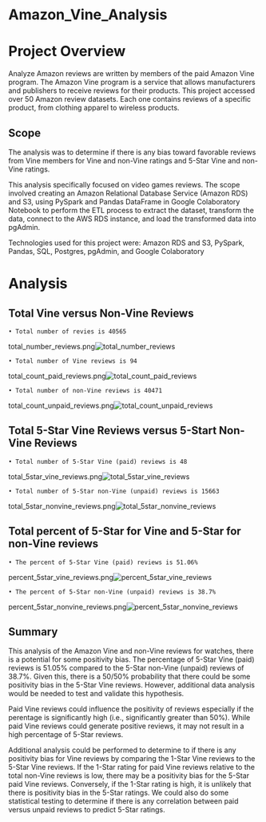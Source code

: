 # Amazon_Vine_Analysis

# Project Overview

Analyze Amazon reviews are written by members of the paid Amazon Vine program. The Amazon Vine program is a service that allows manufacturers and publishers to receive reviews for their products. This project accessed over 50 Amazon review datasets. Each one contains reviews of a specific product, from clothing apparel to wireless products. 

## Scope

The analysis was to determine if there is any bias toward favorable reviews from Vine members for Vine and non-Vine ratings and 5-Star Vine and non-Vine ratings.

This analysis specifically focused on video games reviews. The scope involved creating an Amazon Relational Database Service (Amazon RDS) and S3, using PySpark and Pandas DataFrame in Google Colaboratory Notebook to perform the ETL process to extract the dataset, transform the data, connect to the AWS RDS instance, and load the transformed data into pgAdmin. 

Technologies used for this project were:  Amazon RDS and S3, PySpark, Pandas, SQL, Postgres, pgAdmin, and Google Colaboratory

# Analysis

## Total Vine versus Non-Vine Reviews

    • Total number of revies is 40565

  total_number_reviews.png![total_number_reviews](https://user-images.githubusercontent.com/80140082/124389996-8472ed80-dc9e-11eb-9a98-d30e3ef194b2.png)

    • Total number of Vine reviews is 94
  
  total_count_paid_reviews.png![total_count_paid_reviews](https://user-images.githubusercontent.com/80140082/124390419-69a17880-dca0-11eb-9342-7d77c262bf4a.png)
  
    • Total number of non-Vine reviews is 40471

  total_count_unpaid_reviews.png![total_count_unpaid_reviews](https://user-images.githubusercontent.com/80140082/124390958-f77e6300-dca2-11eb-8ba7-3235a5ac8562.png)


## Total 5-Star Vine Reviews versus 5-Start Non-Vine Reviews 
  
    • Total number of 5-Star Vine (paid) reviews is 48
   
   total_5star_vine_reviews.png![total_5star_vine_reviews](https://user-images.githubusercontent.com/80140082/124390864-5f807980-dca2-11eb-8701-8e36e77e5eb2.png)

    • Total number of 5-Star non-Vine (unpaid) reviews is 15663
  
  total_5star_nonvine_reviews.png![total_5star_nonvine_reviews](https://user-images.githubusercontent.com/80140082/124390935-c56d0100-dca2-11eb-853d-a1b90d65cb7e.png)
  

## Total percent of 5-Star for Vine and 5-Star for non-Vine reviews

    • The percent of 5-Star Vine (paid) reviews is 51.06%
  
  percent_5star_vine_reviews.png![percent_5star_vine_reviews](https://user-images.githubusercontent.com/80140082/124391172-32cd6180-dca4-11eb-930e-be8832dfef02.png)

    • The percent of 5-Star non-Vine (unpaid) reviews is 38.7%
  
  percent_5star_nonvine_reviews.png![percent_5star_nonvine_reviews](https://user-images.githubusercontent.com/80140082/124391503-c0f61780-dca5-11eb-9c4a-42f401a057de.png)


## Summary

This analysis of the Amazon Vine and non-Vine reviews for watches, there is a potential for some positivity bias. The percentage of 5-Star Vine (paid) reviews is 51.05% compared to the 5-Star non-Vine (unpaid) reviews of 38.7%. Given this, there is a 50/50% probability that there could be some positivity bias in the 5-Star Vine reviews. However, additional data analysis would be needed to test and validate this hypothesis.

Paid Vine reviews could influence the positivity of reviews especially if the perentage is significantly high (i.e., significantly greater than 50%). While paid Vine reviews could generate positive reviews, it may not result in a high percentage of 5-Star reviews.

Additional analysis could be performed to determine to if there is any positivity bias for Vine reviews by comparing the 1-Star Vine reviews to the 5-Star Vine reviews. If the 1-Star rating for paid Vine reviews relative to the total non-Vine reviews is low, there may be a positivity bias for the 5-Star paid Vine reviews. Conversely, if the 1-Star rating is high, it is unlikely that there is positivity bias in the 5-Star ratings. We could also do some statistical testing to determine if there is any correlation between paid versus unpaid reviews to predict 5-Star ratings.

